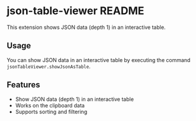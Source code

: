 # json-table-viewer README

This extension shows JSON data (depth 1) in an interactive table.

## Usage

You can show JSON data in an interactive table by executing the command `jsonTableViewer.showJsonAsTable`.

## Features

* Show JSON data (depth 1) in an interactive table
* Works on the clipboard data
* Supports sorting and filtering
